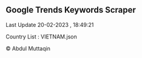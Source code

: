 

## Google Trends Keywords Scraper 
 
Last Update 20-02-2023 , 18:49:21

Country List :
VIETNAM.json



© Abdul Muttaqin 
